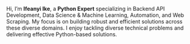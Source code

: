 Hi, I’m <b>Ifeanyi Ike</b>, a <b>Python Expert</b> specializing in Backend API Development, Data Science & Machine Learning, Automation, and Web Scraping.
My focus is on building robust and efficient solutions across these diverse domains. I enjoy tackling diverse technical problems and delivering effective Python-based solutions.
